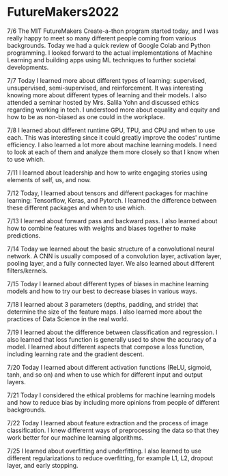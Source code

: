 # FutureMakers2022

7/6
The MIT FutureMakers Create-a-thon program started today, and I was really happy to meet so many different people coming from various backgrounds. Today we had a quick review of Google Colab and Python programming. I looked forward to the actual implementations of Machine Learning and building apps using ML techniques to further societal developments.  

7/7
Today I learned more about different types of learning: supervised, unsupervised, semi-supervised, and reinforcement. It was interesting knowing more about different types of learning and their models. I also attended a seminar hosted by Mrs. Salila Yohn and discussed ethics regarding working in tech. I understood more about equality and equity and how to be as non-biased as one could in the workplace.

7/8
I learned about different runtime GPU, TPU, and CPU and when to use each. This was interesting since it could greatly improve the codes' runtime efficiency. I also learned a lot more about machine learning models. I need to look at each of them and analyze them more closely so that I know when to use which.

7/11
I learned about leadership and how to write engaging stories using elements of self, us, and now.

7/12
Today, I learned about tensors and different packages for machine learning: Tensorflow, Keras, and Pytorch. I learned the difference between these different packages and when to use which.

7/13
I learned about forward pass and backward pass. I also learned about how to combine features with weights and biases together to make predictions. 

7/14
Today we learned about the basic structure of a convolutional neural network. A CNN is usually composed of a convolution layer, activation layer, pooling layer, and a fully connected layer. We also learned about different filters/kernels.

7/15
Today I learned about different types of biases in machine learning models and how to try our best to decrease biases in various ways.

7/18
I learned about 3 parameters (depths, padding, and stride) that determine the size of the feature maps. I also learned more about the practices of Data Science in the real world.

7/19
I learned about the difference between classification and regression. I also learned that loss function is generally used to show the accuracy of a model. I learned about different aspects that compose a loss function, including learning rate and the gradient descent.

7/20
Today I learned about different activation functions (ReLU, sigmoid, tanh, and so on) and when to use which for different input and output layers.

7/21
Today I considered the ethical problems for machine learning models and how to reduce bias by including more opinions from people of different backgrounds.

7/22
Today I learned about feature extraction and the process of image classification. I knew differernt ways of preprocessing the data so that they work better for our machine learning algorithms.

7/25
I learned about overfitting and underfitting. I also learned to use different regularizations to reduce overfitting, for example L1, L2, dropout layer, and early stopping.
